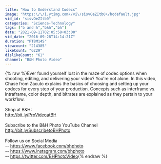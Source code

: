 ```yaml
---
title: "How to Understand Codecs"
image: "https:\/\/i.ytimg.com\/vi\/sisvOeZItb0\/hqdefault.jpg"
vid_id: "sisvOeZItb0"
categories: "Science-Technology"
tags: ["b and h","b&h","bh"]
date: "2021-09-11T02:05:58+03:00"
vid_date: "2016-09-28T14:14:21Z"
duration: "PT8M14S"
viewcount: "214385"
likeCount: "6229"
dislikeCount: "61"
channel: "B&H Photo Video"
---
```

{% raw %}Ever found yourself lost in the maze of codec options when shooting, editing, and delivering your video? You're not alone. In this video, Chase from Zacuto explains the basics of choosing and setting up your codecs for every step of your production. Concepts such as interframe vs. intraframe, color depth, and bitrates are explained as they pertain to your workflow.<br /><br />Shop at B&amp;H:<br /><a rel="nofollow" target="blank" href="http://bit.ly/ProVideoatBH">http://bit.ly/ProVideoatBH</a><br /><br />Subscribe to the B&amp;H Photo YouTube Channel<br /><a rel="nofollow" target="blank" href="http://bit.ly/SubscribetoBHPhoto">http://bit.ly/SubscribetoBHPhoto</a><br /><br />Follow us on Social Media<br />-- <a rel="nofollow" target="blank" href="https://www.facebook.com/bhphoto">https://www.facebook.com/bhphoto</a><br />-- <a rel="nofollow" target="blank" href="https://www.instagram.com/bhphoto">https://www.instagram.com/bhphoto</a><br />-- <a rel="nofollow" target="blank" href="https://twitter.com/BHPhotoVideo">https://twitter.com/BHPhotoVideo</a>{% endraw %}
